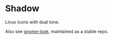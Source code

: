 # Shadow
Linux icons with dual tone. 

Also see [gnome-look](https://www.gnome-look.org/content/show.php/Shadow?content=170398),
maintained as a stable repo.

